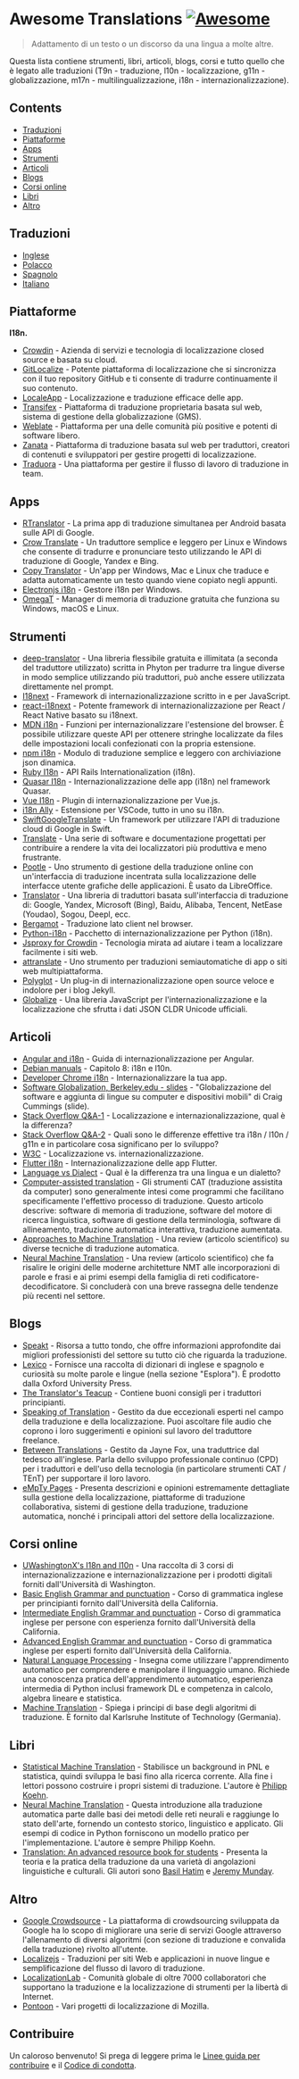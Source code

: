 # Awesome Translations [![Awesome](https://awesome.re/badge-flat.svg)](https://awesome.re)

> Adattamento di un testo o un discorso da una lingua a molte altre.

Questa lista contiene strumenti, libri, articoli, blogs, corsi e tutto quello che è legato alle traduzioni (T9n - traduzione, l10n - localizzazione, g11n - globalizzazione, m17n - multilingualizzazione, i18n - internazionalizzazione).

## Contents

- [Traduzioni](#traduzioni)
- [Piattaforme](#piattaforme)
- [Apps](#apps)
- [Strumenti](#strumenti)
- [Articoli](#articoli)
- [Blogs](#blogs)
- [Corsi online](#corsi-online)
- [Libri](#libri)
- [Altro](#altro)

## Traduzioni

- [Inglese](https://github.com/mbiesiad/awesome-translations)
- [Polacco](https://github.com/mbiesiad/awesome-translations/tree/pl_PL)
- [Spagnolo](https://github.com/JoseDeFreitas/awesome-translations/tree/es_ES)
- [Italiano](https://github.com/niedev/awesome-translations/tree/it_IT/)

## Piattaforme

**I18n.**

- [Crowdin](https://crowdin.com/) - Azienda di servizi e tecnologia di localizzazione closed source e basata su cloud.
- [GitLocalize](https://gitlocalize.com/) - Potente piattaforma di localizzazione che si sincronizza con il tuo repository GitHub e ti consente di tradurre continuamente il suo contenuto.
- [LocaleApp](https://www.localeapp.com/) - Localizzazione e traduzione efficace delle app.
- [Transifex](https://www.transifex.com/) - Piattaforma di traduzione proprietaria basata sul web, sistema di gestione della globalizzazione (GMS).
- [Weblate](https://weblate.org/) - Piattaforma per una delle comunità più positive e potenti di software libero.
- [Zanata](http://zanata.org/) - Piattaforma di traduzione basata sul web per traduttori, creatori di contenuti e sviluppatori per gestire progetti di localizzazione.
- [Traduora](https://github.com/traduora/traduora) - Una piattaforma per gestire il flusso di lavoro di traduzione in team.

## Apps

- [RTranslator](https://github.com/niedev/RTranslator) - La prima app di traduzione simultanea per Android basata sulle API di Google.
- [Crow Translate](https://github.com/crow-translate/crow-translate) - Un traduttore semplice e leggero per Linux e Windows che consente di tradurre e pronunciare testo utilizzando le API di traduzione di Google, Yandex e Bing.
- [Copy Translator](https://github.com/CopyTranslator/CopyTranslator) - Un'app per Windows, Mac e Linux che traduce e adatta automaticamente un testo quando viene copiato negli appunti.
- [Electronjs i18n](https://www.electronjs.org/apps/i18n-manager) - Gestore i18n per Windows.
- [OmegaT](https://omegat.org/) - Manager di memoria di traduzione gratuita che funziona su Windows, macOS e Linux.

## Strumenti

- [deep-translator](https://github.com/nidhaloff/deep-translator) - Una libreria flessibile gratuita e illimitata (a seconda del traduttore utilizzato) scritta in Phyton per tradurre tra lingue diverse in modo semplice utilizzando più traduttori, può anche essere utilizzata direttamente nel prompt.
- [I18next](https://www.i18next.com/) - Framework di internazionalizzazione scritto in e per JavaScript.
- [react-i18next](https://react.i18next.com/) - Potente framework di internazionalizzazione per React / React Native basato su i18next.
- [MDN i18n](https://developer.mozilla.org/en-US/docs/Mozilla/Add-ons/WebExtensions/API/i18n) - Funzioni per internazionalizzare l'estensione del browser. È possibile utilizzare queste API per ottenere stringhe localizzate da files delle impostazioni locali confezionati con la propria estensione.
- [npm i18n](https://www.npmjs.com/package/i18n) - Modulo di traduzione semplice e leggero con archiviazione json dinamica.
- [Ruby I18n](https://guides.rubyonrails.org/i18n.html) - API Rails Internationalization (i18n).
- [Quasar I18n](https://quasar.dev/options/app-internationalization) - Internazionalizzazione delle app (i18n) nel framework Quasar.
- [Vue I18n](https://kazupon.github.io/vue-i18n/) - Plugin di internazionalizzazione per Vue.js.
- [i18n Ally](https://github.com/antfu/i18n-ally) - Estensione per VSCode, tutto in uno su i18n.
- [SwiftGoogleTranslate](https://github.com/maximbilan/SwiftGoogleTranslate) - Un framework per utilizzare l'API di traduzione cloud di Google in Swift.
- [Translate](https://github.com/translate/translate) - Una serie di software e documentazione progettati per contribuire a rendere la vita dei localizzatori più produttiva e meno frustrante.
- [Pootle](https://github.com/translate/pootle) - Uno strumento di gestione della traduzione online con un'interfaccia di traduzione incentrata sulla localizzazione delle interfacce utente grafiche delle applicazioni. È usato da LibreOffice.
- [Translator](https://github.com/UlionTse/translators) - Una libreria di traduttori basata sull'interfaccia di traduzione di: Google, Yandex, Microsoft (Bing), Baidu, Alibaba, Tencent, NetEase (Youdao), Sogou, Deepl, ecc.
- [Bergamot](https://github.com/browsermt) - Traduzione lato client nel browser.
- [Python-i18n](https://pypi.org/project/python-i18n/) - Pacchetto di internazionalizzazione per Python (i18n).
- [Jsproxy for Crowdin](https://store.crowdin.com/products/crowdin-proxy-translator) - Tecnologia mirata ad aiutare i team a localizzare facilmente i siti web.
- [attranslate](https://github.com/fkirc/attranslate) - Uno strumento per traduzioni semiautomatiche di app o siti web multipiattaforma.
- [Polyglot](https://github.com/untra/polyglot) - Un plug-in di internazionalizzazione open source veloce e indolore per i blog Jekyll.
- [Globalize](https://github.com/globalizejs/globalize) - Una libreria JavaScript per l'internazionalizzazione e la localizzazione che sfrutta i dati JSON CLDR Unicode ufficiali.

## Articoli

- [Angular and i18n](https://angular.io/guide/i18n) - Guida di internazionalizzazione per Angular.
- [Debian manuals](https://www.debian.org/doc/manuals/debian-reference/ch08.en.html) - Capitolo 8: i18n e l10n.
- [Developer Chrome i18n](https://developer.chrome.com/webstore/i18n) - Internazionalizzare la tua app.
- [Software Globalization, Berkeley.edu - slides](https://lx.berkeley.edu/sites/default/files/berkeleylinguisticsdeptg11ncldr.pdf) - "Globalizzazione del software e aggiunta di lingue su computer e dispositivi mobili" di Craig Cummings (slide).
- [Stack Overflow Q&A-1](https://stackoverflow.com/questions/506743/localization-and-internationalization-whats-the-difference) - Localizzazione e internazionalizzazione, qual è la differenza?
- [Stack Overflow Q&A-2](https://stackoverflow.com/questions/754520/what-is-the-actual-differences-between-i18n-l10n-g11n-and-specifically-what-does) - Quali sono le differenze effettive tra i18n / l10n / g11n e in particolare cosa significano per lo sviluppo?
- [W3C](https://www.w3.org/International/questions/qa-i18n) - Localizzazione vs. internazionalizzazione.
- [Flutter i18n](https://flutter.dev/docs/development/accessibility-and-localization/internationalization) - Internazionalizzazione delle app Flutter.
- [Language vs Dialect](https://speakt.com/what-is-the-difference-between-a-language-and-a-dialect/) - Qual è la differenza tra una lingua e un dialetto?
- [Computer-assisted translation](https://en.wikipedia.org/wiki/Computer-assisted_translation) - Gli strumenti CAT (traduzione assistita da computer) sono generalmente intesi come programmi che facilitano specificamente l'effettivo processo di traduzione. Questo articolo descrive: software di memoria di traduzione, software del motore di ricerca linguistica, software di gestione della terminologia, software di allineamento, traduzione automatica interattiva, traduzione aumentata.
- [Approaches to Machine Translation](http://engineering.fuoye.edu.ng/journal/index.php/engineer/article/view/26/pdf) - Una review (articolo scientifico) su diverse tecniche di traduzione automatica.
- [Neural Machine Translation](https://jair.org/index.php/jair/article/view/12007/26611) - Una review (articolo scientifico) che fa risalire le origini delle moderne architetture NMT alle incorporazioni di parole e frasi e ai primi esempi della famiglia di reti codificatore-decodificatore. Si concluderà con una breve rassegna delle tendenze più recenti nel settore.

## Blogs

- [Speakt](https://speakt.com/blog/) - Risorsa a tutto tondo, che offre informazioni approfondite dai migliori professionisti del settore su tutto ciò che riguarda la traduzione.
- [Lexico](https://www.lexico.com/) - Fornisce una raccolta di dizionari di inglese e spagnolo e curiosità su molte parole e lingue (nella sezione "Esplora"). È prodotto dalla Oxford University Press.
- [The Translator's Teacup](https://lingocode.com/translation-blog/) - Contiene buoni consigli per i traduttori principianti.
- [Speaking of Translation](https://speakingoftranslation.com/) - Gestito da due eccezionali esperti nel campo della traduzione e della localizzazione. Puoi ascoltare file audio che coprono i loro suggerimenti e opinioni sul lavoro del traduttore freelance.
- [Between Translations](http://foxdocs.biz/BetweenTranslations/) - Gestito da Jayne Fox, una traduttrice dal tedesco all'inglese. Parla dello sviluppo professionale continuo (CPD) per i traduttori e dell'uso della tecnologia (in particolare strumenti CAT / TEnT) per supportare il loro lavoro.
- [eMpTy Pages](http://kv-emptypages.blogspot.com/) - Presenta descrizioni e opinioni estremamente dettagliate sulla gestione della localizzazione, piattaforme di traduzione collaborativa, sistemi di gestione della traduzione, traduzione automatica, nonché i principali attori del settore della localizzazione.

## Corsi online

- [UWashingtonX's I18n and l10n](https://www.edx.org/professional-certificate/uwashingtonx-internationalization-and-localization) - Una raccolta di 3 corsi di internazionalizzazione e internazionalizzazione per i prodotti digitali forniti dall'Università di Washington.
- [Basic English Grammar and punctuation](https://www.coursera.org/learn/grammar-punctuation) - Corso di grammatica inglese per principianti fornito dall'Università della California.
- [Intermediate English Grammar and punctuation](https://www.coursera.org/specializations/intermediate-grammar) - Corso di grammatica inglese per persone con esperienza fornito dall'Università della California.
- [Advanced English Grammar and punctuation](https://www.coursera.org/specializations/advanced-grammar-punctuation#courses) - Corso di grammatica inglese per esperti fornito dall'Università della California.
- [Natural Language Processing](https://www.coursera.org/specializations/natural-language-processing) - Insegna come utilizzare l'apprendimento automatico per comprendere e manipolare il linguaggio umano. Richiede una conoscenza pratica dell'apprendimento automatico, esperienza intermedia di Python inclusi framework DL e competenza in calcolo, algebra lineare e statistica.
- [Machine Translation](https://www.coursera.org/learn/machinetranslation) - Spiega i principi di base degli algoritmi di traduzione. È fornito dal Karlsruhe Institute of Technology (Germania).

## Libri

- [Statistical Machine Translation](https://www.cambridge.org/core/books/statistical-machine-translation/94EADF9F680558E13BE759997553CDE5#fndtn-information) - Stabilisce un background in PNL e statistica, quindi sviluppa le basi fino alla ricerca corrente. Alla fine i lettori possono costruire i propri sistemi di traduzione. L'autore è [Philipp Koehn](https://en.wikipedia.org/wiki/Philipp_Koehn).
- [Neural Machine Translation](https://www.cambridge.org/core/books/neural-machine-translation/7AAA628F88ADD64124EA008C425C0197#fndtn-information) - Questa introduzione alla traduzione automatica parte dalle basi dei metodi delle reti neurali e raggiunge lo stato dell'arte, fornendo un contesto storico, linguistico e applicato. Gli esempi di codice in Python forniscono un modello pratico per l'implementazione. L'autore è sempre Philipp Koehn.
- [Translation: An advanced resource book for students](https://www.amazon.com/Translation-advanced-resource-Routledge-Linguistics-ebook/dp/B07NPV8DSC/ref=cm_cr_arp_d_product_top?ie=UTF8) - Presenta la teoria e la pratica della traduzione da una varietà di angolazioni linguistiche e culturali. Gli autori sono [Basil Hatim](https://scholar.google.com/citations?user=IVydQ-4AAAAJ&hl=en) e [Jeremy Munday](https://ahc.leeds.ac.uk/languages/staff/1006/professor-jeremy-munday).

## Altro

- [Google Crowdsource](https://crowdsource.google.com/) - La piattaforma di crowdsourcing sviluppata da Google ha lo scopo di migliorare una serie di servizi Google attraverso l'allenamento di diversi algoritmi (con sezione di traduzione e convalida della traduzione) rivolto all'utente.
- [Localizejs](https://localizejs.com/) - Traduzioni per siti Web e applicazioni in nuove lingue e semplificazione del flusso di lavoro di traduzione.
- [LocalizationLab](https://www.localizationlab.org/) - Comunità globale di oltre 7000 collaboratori che supportano la traduzione e la localizzazione di strumenti per la libertà di Internet.
- [Pontoon](https://pontoon.mozilla.org/) - Vari progetti di localizzazione di Mozilla.

## Contribuire

Un caloroso benvenuto! Si prega di leggere prima le [Linee guida per contribuire](CONTRIBUTING.md) e il [Codice di condotta](CODE-OF-CONDUCT.md).
